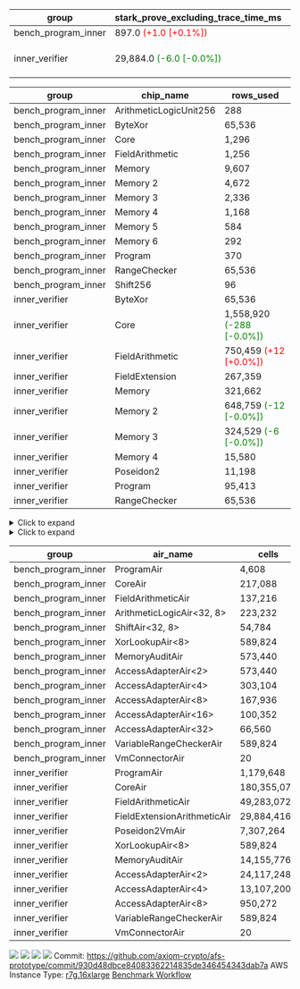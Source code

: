 | group | stark_prove_excluding_trace_time_ms | total_cells | total_cells_used | trace_gen_time_ms | verify_program_compile_ms |
| --- | --- | --- | --- | --- | --- |
| bench_program_inner | 897.0 <span style="color: red">(+1.0 [+0.1%])</span> | 3,601,428 | 633,643 | 40.0 |  |
| inner_verifier | 29,884.0 <span style="color: green">(-6.0 [-0.0%])</span> | 321,519,636 | 159,753,581 <span style="color: green">(-18,846 [-0.0%])</span> | 14,002.0 <span style="color: green">(-78.0 [-0.6%])</span> | 386.0 <span style="color: green">(-8.0 [-2.0%])</span> |

| group | chip_name | rows_used |
| --- | --- | --- |
| bench_program_inner | ArithmeticLogicUnit256 | 288 |
| bench_program_inner | ByteXor | 65,536 |
| bench_program_inner | Core | 1,296 |
| bench_program_inner | FieldArithmetic | 1,256 |
| bench_program_inner | Memory | 9,607 |
| bench_program_inner | Memory 2 | 4,672 |
| bench_program_inner | Memory 3 | 2,336 |
| bench_program_inner | Memory 4 | 1,168 |
| bench_program_inner | Memory 5 | 584 |
| bench_program_inner | Memory 6 | 292 |
| bench_program_inner | Program | 370 |
| bench_program_inner | RangeChecker | 65,536 |
| bench_program_inner | Shift256 | 96 |
| inner_verifier | ByteXor | 65,536 |
| inner_verifier | Core | 1,558,920 <span style="color: green">(-288 [-0.0%])</span> |
| inner_verifier | FieldArithmetic | 750,459 <span style="color: red">(+12 [+0.0%])</span> |
| inner_verifier | FieldExtension | 267,359 |
| inner_verifier | Memory | 321,662 |
| inner_verifier | Memory 2 | 648,759 <span style="color: green">(-12 [-0.0%])</span> |
| inner_verifier | Memory 3 | 324,529 <span style="color: green">(-6 [-0.0%])</span> |
| inner_verifier | Memory 4 | 15,580 |
| inner_verifier | Poseidon2 | 11,198 |
| inner_verifier | Program | 95,413 |
| inner_verifier | RangeChecker | 65,536 |

<details>
<summary>Click to expand</summary>

| group | dsl_ir | opcode | frequency |
| --- | --- | --- | --- |
| bench_program_inner |  | JAL | 1 |
| bench_program_inner |  | STOREW | 2 |
| bench_program_inner | Add256 | ADD<32,8> | 64 |
| bench_program_inner | AddVI | ADD | 448 |
| bench_program_inner | Alloc | ADD | 388 |
| bench_program_inner | Alloc | LOADW | 388 |
| bench_program_inner | Alloc | MUL | 388 |
| bench_program_inner | And256 | AND<32,8> | 32 |
| bench_program_inner | EqualTo256 | EQ<32,8> | 32 |
| bench_program_inner | For | ADD | 32 |
| bench_program_inner | For | BNE | 33 |
| bench_program_inner | For | JAL | 1 |
| bench_program_inner | For | STOREW | 1 |
| bench_program_inner | Halt | TERMINATE | 1 |
| bench_program_inner | IfEqI | BNE | 128 |
| bench_program_inner | ImmV | STOREW | 517 |
| bench_program_inner | LessThanI256 | SLT<32,8> | 32 |
| bench_program_inner | LessThanU256 | LT<32,8> | 32 |
| bench_program_inner | LoadV | LOADW | 96 |
| bench_program_inner | Or256 | OR<32,8> | 32 |
| bench_program_inner | ShiftLeft256 | SLL<32,8> | 32 |
| bench_program_inner | ShiftRightArith256 | SRA<32,8> | 32 |
| bench_program_inner | ShiftRightLogic256 | SRL<32,8> | 32 |
| bench_program_inner | StoreV | STOREW | 128 |
| bench_program_inner | Sub256 | SUB<32,8> | 32 |
| bench_program_inner | Xor256 | XOR<32,8> | 32 |
| inner_verifier |  | JAL | 1 |
| inner_verifier |  | STOREW | 2 |
| inner_verifier | AddE | FE4ADD | 68,798 |
| inner_verifier | AddEFFI | LOADW | 127 |
| inner_verifier | AddEFFI | STOREW | 381 |
| inner_verifier | AddEFI | ADD | 156 |
| inner_verifier | AddEI | ADD | 26,076 |
| inner_verifier | AddFI | ADD | 19,860 <span style="color: red">(+12 [+0.1%])</span> |
| inner_verifier | AddV | ADD | 5,865 |
| inner_verifier | AddVI | ADD | 141,319 |
| inner_verifier | Alloc | ADD | 23,194 |
| inner_verifier | Alloc | LOADW | 23,194 |
| inner_verifier | Alloc | MUL | 14,026 |
| inner_verifier | AssertEqE | BNE | 140 |
| inner_verifier | AssertEqEI | BNE | 4 |
| inner_verifier | AssertEqF | BNE | 3,886 |
| inner_verifier | AssertEqV | BNE | 1,122 |
| inner_verifier | AssertEqVI | BNE | 214 |
| inner_verifier | CycleTrackerEnd | CT_END | 37,156 |
| inner_verifier | CycleTrackerStart | CT_START | 37,156 |
| inner_verifier | DivE | BBE4DIV | 59,206 |
| inner_verifier | DivEIN | BBE4DIV | 36 |
| inner_verifier | DivEIN | STOREW | 144 |
| inner_verifier | DivFIN | DIV | 86 |
| inner_verifier | For | ADD | 235,225 |
| inner_verifier | For | BNE | 254,205 |
| inner_verifier | For | JAL | 18,980 |
| inner_verifier | For | LOADW | 1,008 |
| inner_verifier | For | STOREW | 17,972 |
| inner_verifier | Halt | TERMINATE | 1 |
| inner_verifier | HintBitsF | HINT_BITS | 22 |
| inner_verifier | HintInputVec | HINT_INPUT | 9,168 |
| inner_verifier | IfEq | BNE | 6,723 |
| inner_verifier | IfEqI | BNE | 60,271 |
| inner_verifier | IfEqI | JAL | 13,094 <span style="color: green">(-288 [-2.2%])</span> |
| inner_verifier | IfNe | BEQ | 6,448 |
| inner_verifier | IfNe | JAL | 19 |
| inner_verifier | IfNeI | BEQ | 988 |
| inner_verifier | ImmE | STOREW | 7,192 |
| inner_verifier | ImmF | STOREW | 15,745 |
| inner_verifier | ImmV | STOREW | 13,202 |
| inner_verifier | LoadE | LOADW | 15,356 |
| inner_verifier | LoadE | LOADW2 | 259,140 |
| inner_verifier | LoadF | LOADW | 14,469 |
| inner_verifier | LoadF | LOADW2 | 96,074 |
| inner_verifier | LoadV | LOADW | 12,064 |
| inner_verifier | LoadV | LOADW2 | 72,546 |
| inner_verifier | MulE | BBE4MUL | 133,772 |
| inner_verifier | MulEF | MUL | 1,632 |
| inner_verifier | MulEFI | MUL | 536 |
| inner_verifier | MulEI | BBE4MUL | 1,628 |
| inner_verifier | MulEI | STOREW | 6,512 |
| inner_verifier | MulF | MUL | 36,809 |
| inner_verifier | MulFI | MUL | 14 |
| inner_verifier | MulV | MUL | 682 |
| inner_verifier | MulVI | MUL | 7,979 |
| inner_verifier | NegE | MUL | 136 |
| inner_verifier | Poseidon2CompressBabyBear | COMP_POS2 | 6,846 |
| inner_verifier | Poseidon2PermuteBabyBear | PERM_POS2 | 4,352 |
| inner_verifier | StoreE | STOREW | 10,924 |
| inner_verifier | StoreE | STOREW2 | 12,328 |
| inner_verifier | StoreF | STOREW | 13,500 |
| inner_verifier | StoreF | STOREW2 | 33,693 |
| inner_verifier | StoreHintWord | ADD | 95,155 |
| inner_verifier | StoreHintWord | SHINTW | 105,005 |
| inner_verifier | StoreV | STOREW | 1,872 |
| inner_verifier | StoreV | STOREW2 | 23,736 |
| inner_verifier | SubE | FE4SUB | 3,919 |
| inner_verifier | SubEF | LOADW | 353,136 |
| inner_verifier | SubEF | SUB | 117,712 |
| inner_verifier | SubEFI | ADD | 596 |
| inner_verifier | SubEI | ADD | 288 |
| inner_verifier | SubV | SUB | 21,525 |
| inner_verifier | SubVI | SUB | 1,252 |
| inner_verifier | SubVIN | SUB | 336 |

</details>

<details>
<summary>Click to expand</summary>

| group | air_name | dsl_ir | opcode | cells_used |
| --- | --- | --- | --- | --- |
| bench_program_inner | Audit |  | JAL | 19 |
| bench_program_inner | CoreAir |  | JAL | 62 |
| bench_program_inner | Audit |  | STOREW | 38 |
| bench_program_inner | CoreAir |  | STOREW | 124 |
| bench_program_inner | AccessAdapter<16> | Add256 | ADD<32,8> | 3,300 |
| bench_program_inner | AccessAdapter<2> | Add256 | ADD<32,8> | 11,616 |
| bench_program_inner | AccessAdapter<32> | Add256 | ADD<32,8> | 2,706 |
| bench_program_inner | AccessAdapter<4> | Add256 | ADD<32,8> | 6,864 |
| bench_program_inner | AccessAdapter<8> | Add256 | ADD<32,8> | 4,488 |
| bench_program_inner | ArithmeticLogicAir<32, 8> | Add256 | ADD<32,8> | 11,008 |
| bench_program_inner | Audit | Add256 | ADD<32,8> | 38,912 |
| bench_program_inner | Audit | AddVI | ADD | 38 |
| bench_program_inner | FieldArithmeticAir | AddVI | ADD | 13,888 |
| bench_program_inner | FieldArithmeticAir | Alloc | ADD | 12,028 |
| bench_program_inner | Audit | Alloc | LOADW | 285 |
| bench_program_inner | CoreAir | Alloc | LOADW | 24,056 |
| bench_program_inner | FieldArithmeticAir | Alloc | MUL | 12,028 |
| bench_program_inner | AccessAdapter<16> | And256 | AND<32,8> | 1,600 |
| bench_program_inner | AccessAdapter<2> | And256 | AND<32,8> | 5,632 |
| bench_program_inner | AccessAdapter<32> | And256 | AND<32,8> | 1,312 |
| bench_program_inner | AccessAdapter<4> | And256 | AND<32,8> | 3,328 |
| bench_program_inner | AccessAdapter<8> | And256 | AND<32,8> | 2,176 |
| bench_program_inner | ArithmeticLogicAir<32, 8> | And256 | AND<32,8> | 5,504 |
| bench_program_inner | Audit | And256 | AND<32,8> | 19,456 |
| bench_program_inner | ArithmeticLogicAir<32, 8> | EqualTo256 | EQ<32,8> | 5,504 |
| bench_program_inner | Audit | EqualTo256 | EQ<32,8> | 608 |
| bench_program_inner | FieldArithmeticAir | For | ADD | 992 |
| bench_program_inner | CoreAir | For | BNE | 2,046 |
| bench_program_inner | CoreAir | For | JAL | 62 |
| bench_program_inner | Audit | For | STOREW | 19 |
| bench_program_inner | CoreAir | For | STOREW | 62 |
| bench_program_inner | CoreAir | Halt | TERMINATE | 62 |
| bench_program_inner | CoreAir | IfEqI | BNE | 7,936 |
| bench_program_inner | Audit | ImmV | STOREW | 2,717 |
| bench_program_inner | CoreAir | ImmV | STOREW | 32,054 |
| bench_program_inner | ArithmeticLogicAir<32, 8> | LessThanI256 | SLT<32,8> | 5,504 |
| bench_program_inner | Audit | LessThanI256 | SLT<32,8> | 608 |
| bench_program_inner | ArithmeticLogicAir<32, 8> | LessThanU256 | LT<32,8> | 5,504 |
| bench_program_inner | Audit | LessThanU256 | LT<32,8> | 608 |
| bench_program_inner | Audit | LoadV | LOADW | 57 |
| bench_program_inner | CoreAir | LoadV | LOADW | 5,952 |
| bench_program_inner | AccessAdapter<16> | Or256 | OR<32,8> | 1,600 |
| bench_program_inner | AccessAdapter<2> | Or256 | OR<32,8> | 5,632 |
| bench_program_inner | AccessAdapter<32> | Or256 | OR<32,8> | 1,312 |
| bench_program_inner | AccessAdapter<4> | Or256 | OR<32,8> | 3,328 |
| bench_program_inner | AccessAdapter<8> | Or256 | OR<32,8> | 2,176 |
| bench_program_inner | ArithmeticLogicAir<32, 8> | Or256 | OR<32,8> | 5,504 |
| bench_program_inner | Audit | Or256 | OR<32,8> | 19,456 |
| bench_program_inner | AccessAdapter<16> | ShiftLeft256 | SLL<32,8> | 1,600 |
| bench_program_inner | AccessAdapter<2> | ShiftLeft256 | SLL<32,8> | 5,632 |
| bench_program_inner | AccessAdapter<32> | ShiftLeft256 | SLL<32,8> | 1,312 |
| bench_program_inner | AccessAdapter<4> | ShiftLeft256 | SLL<32,8> | 3,328 |
| bench_program_inner | AccessAdapter<8> | ShiftLeft256 | SLL<32,8> | 2,176 |
| bench_program_inner | Audit | ShiftLeft256 | SLL<32,8> | 19,456 |
| bench_program_inner | ShiftAir<32, 8> | ShiftLeft256 | SLL<32,8> | 7,552 |
| bench_program_inner | AccessAdapter<16> | ShiftRightArith256 | SRA<32,8> | 1,600 |
| bench_program_inner | AccessAdapter<2> | ShiftRightArith256 | SRA<32,8> | 5,632 |
| bench_program_inner | AccessAdapter<32> | ShiftRightArith256 | SRA<32,8> | 1,312 |
| bench_program_inner | AccessAdapter<4> | ShiftRightArith256 | SRA<32,8> | 3,328 |
| bench_program_inner | AccessAdapter<8> | ShiftRightArith256 | SRA<32,8> | 2,176 |
| bench_program_inner | Audit | ShiftRightArith256 | SRA<32,8> | 19,456 |
| bench_program_inner | ShiftAir<32, 8> | ShiftRightArith256 | SRA<32,8> | 7,552 |
| bench_program_inner | AccessAdapter<16> | ShiftRightLogic256 | SRL<32,8> | 1,650 |
| bench_program_inner | AccessAdapter<2> | ShiftRightLogic256 | SRL<32,8> | 5,808 |
| bench_program_inner | AccessAdapter<32> | ShiftRightLogic256 | SRL<32,8> | 1,353 |
| bench_program_inner | AccessAdapter<4> | ShiftRightLogic256 | SRL<32,8> | 3,432 |
| bench_program_inner | AccessAdapter<8> | ShiftRightLogic256 | SRL<32,8> | 2,244 |
| bench_program_inner | Audit | ShiftRightLogic256 | SRL<32,8> | 19,456 |
| bench_program_inner | ShiftAir<32, 8> | ShiftRightLogic256 | SRL<32,8> | 7,552 |
| bench_program_inner | Audit | StoreV | STOREW | 2,432 |
| bench_program_inner | CoreAir | StoreV | STOREW | 7,936 |
| bench_program_inner | AccessAdapter<16> | Sub256 | SUB<32,8> | 1,650 |
| bench_program_inner | AccessAdapter<2> | Sub256 | SUB<32,8> | 5,808 |
| bench_program_inner | AccessAdapter<32> | Sub256 | SUB<32,8> | 1,353 |
| bench_program_inner | AccessAdapter<4> | Sub256 | SUB<32,8> | 3,432 |
| bench_program_inner | AccessAdapter<8> | Sub256 | SUB<32,8> | 2,244 |
| bench_program_inner | ArithmeticLogicAir<32, 8> | Sub256 | SUB<32,8> | 5,504 |
| bench_program_inner | Audit | Sub256 | SUB<32,8> | 19,456 |
| bench_program_inner | AccessAdapter<16> | Xor256 | XOR<32,8> | 1,600 |
| bench_program_inner | AccessAdapter<2> | Xor256 | XOR<32,8> | 5,632 |
| bench_program_inner | AccessAdapter<32> | Xor256 | XOR<32,8> | 1,312 |
| bench_program_inner | AccessAdapter<4> | Xor256 | XOR<32,8> | 3,328 |
| bench_program_inner | AccessAdapter<8> | Xor256 | XOR<32,8> | 2,176 |
| bench_program_inner | ArithmeticLogicAir<32, 8> | Xor256 | XOR<32,8> | 5,504 |
| bench_program_inner | Audit | Xor256 | XOR<32,8> | 19,456 |
| inner_verifier | Audit |  | JAL | 19 |
| inner_verifier | CoreAir |  | JAL | 66 |
| inner_verifier | Audit |  | STOREW | 38 |
| inner_verifier | CoreAir |  | STOREW | 132 |
| inner_verifier | AccessAdapter<2> | AddE | FE4ADD | 277,178 |
| inner_verifier | AccessAdapter<4> | AddE | FE4ADD | 163,787 |
| inner_verifier | Audit | AddE | FE4ADD | 701,024 |
| inner_verifier | FieldExtensionArithmeticAir | AddE | FE4ADD | 2,820,718 |
| inner_verifier | AccessAdapter<2> | AddEFFI | LOADW | 660 |
| inner_verifier | AccessAdapter<4> | AddEFFI | LOADW | 780 |
| inner_verifier | Audit | AddEFFI | LOADW | 874 |
| inner_verifier | CoreAir | AddEFFI | LOADW | 8,382 |
| inner_verifier | AccessAdapter<2> | AddEFFI | STOREW | 660 |
| inner_verifier | Audit | AddEFFI | STOREW | 2,622 |
| inner_verifier | CoreAir | AddEFFI | STOREW | 25,146 |
| inner_verifier | AccessAdapter<2> | AddEFI | ADD | 330 |
| inner_verifier | AccessAdapter<4> | AddEFI | ADD | 195 |
| inner_verifier | Audit | AddEFI | ADD | 2,964 |
| inner_verifier | FieldArithmeticAir | AddEFI | ADD | 4,836 |
| inner_verifier | AccessAdapter<2> | AddEI | ADD | 138,974 <span style="color: green">(-66 [-0.0%])</span> |
| inner_verifier | AccessAdapter<4> | AddEI | ADD | 82,121 <span style="color: green">(-39 [-0.0%])</span> |
| inner_verifier | Audit | AddEI | ADD | 408,576 |
| inner_verifier | FieldArithmeticAir | AddEI | ADD | 808,356 |
| inner_verifier | Audit | AddFI | ADD | 3,097 |
| inner_verifier | FieldArithmeticAir | AddFI | ADD | 615,660 <span style="color: red">(+372 [+0.1%])</span> |
| inner_verifier | Audit | AddV | ADD | 19 |
| inner_verifier | FieldArithmeticAir | AddV | ADD | 181,815 |
| inner_verifier | Audit | AddVI | ADD | 17,233 |
| inner_verifier | FieldArithmeticAir | AddVI | ADD | 4,380,889 |
| inner_verifier | FieldArithmeticAir | Alloc | ADD | 719,014 |
| inner_verifier | Audit | Alloc | LOADW | 3,686 |
| inner_verifier | CoreAir | Alloc | LOADW | 1,530,804 |
| inner_verifier | AccessAdapter<2> | Alloc | MUL | 33 |
| inner_verifier | AccessAdapter<4> | Alloc | MUL | 39 |
| inner_verifier | FieldArithmeticAir | Alloc | MUL | 434,806 |
| inner_verifier | AccessAdapter<2> | AssertEqE | BNE | 770 |
| inner_verifier | AccessAdapter<4> | AssertEqE | BNE | 455 |
| inner_verifier | CoreAir | AssertEqE | BNE | 9,240 |
| inner_verifier | AccessAdapter<2> | AssertEqEI | BNE | 22 |
| inner_verifier | AccessAdapter<4> | AssertEqEI | BNE | 13 |
| inner_verifier | CoreAir | AssertEqEI | BNE | 264 |
| inner_verifier | CoreAir | AssertEqF | BNE | 256,476 |
| inner_verifier | CoreAir | AssertEqV | BNE | 74,052 |
| inner_verifier | CoreAir | AssertEqVI | BNE | 14,124 |
| inner_verifier | CoreAir | CycleTrackerEnd | CT_END | 2,452,296 |
| inner_verifier | CoreAir | CycleTrackerStart | CT_START | 2,452,296 |
| inner_verifier | AccessAdapter<2> | DivE | BBE4DIV | 2,590,588 |
| inner_verifier | AccessAdapter<4> | DivE | BBE4DIV | 1,530,802 |
| inner_verifier | Audit | DivE | BBE4DIV | 1,976 |
| inner_verifier | FieldExtensionArithmeticAir | DivE | BBE4DIV | 2,427,446 |
| inner_verifier | AccessAdapter<2> | DivEIN | BBE4DIV | 2,046 |
| inner_verifier | AccessAdapter<4> | DivEIN | BBE4DIV | 1,209 |
| inner_verifier | Audit | DivEIN | BBE4DIV | 2,660 |
| inner_verifier | FieldExtensionArithmeticAir | DivEIN | BBE4DIV | 1,476 |
| inner_verifier | AccessAdapter<2> | DivEIN | STOREW | 517 |
| inner_verifier | AccessAdapter<4> | DivEIN | STOREW | 143 |
| inner_verifier | CoreAir | DivEIN | STOREW | 9,504 |
| inner_verifier | Audit | DivFIN | DIV | 1,577 |
| inner_verifier | FieldArithmeticAir | DivFIN | DIV | 2,666 |
| inner_verifier | FieldArithmeticAir | For | ADD | 7,291,975 |
| inner_verifier | CoreAir | For | BNE | 16,777,530 |
| inner_verifier | AccessAdapter<2> | For | JAL | 451 |
| inner_verifier | AccessAdapter<4> | For | JAL | 533 |
| inner_verifier | CoreAir | For | JAL | 1,252,680 |
| inner_verifier | Audit | For | LOADW | 399 |
| inner_verifier | CoreAir | For | LOADW | 66,528 |
| inner_verifier | Audit | For | STOREW | 2,660 |
| inner_verifier | CoreAir | For | STOREW | 1,186,152 |
| inner_verifier | CoreAir | Halt | TERMINATE | 66 |
| inner_verifier | CoreAir | HintBitsF | HINT_BITS | 1,452 |
| inner_verifier | CoreAir | HintInputVec | HINT_INPUT | 605,088 |
| inner_verifier | CoreAir | IfEq | BNE | 443,718 |
| inner_verifier | CoreAir | IfEqI | BNE | 3,977,886 |
| inner_verifier | CoreAir | IfEqI | JAL | 864,204 <span style="color: green">(-19,008 [-2.2%])</span> |
| inner_verifier | CoreAir | IfNe | BEQ | 425,568 |
| inner_verifier | CoreAir | IfNe | JAL | 1,254 |
| inner_verifier | CoreAir | IfNeI | BEQ | 65,208 |
| inner_verifier | AccessAdapter<2> | ImmE | STOREW | 462 |
| inner_verifier | AccessAdapter<4> | ImmE | STOREW | 273 |
| inner_verifier | Audit | ImmE | STOREW | 128,592 |
| inner_verifier | CoreAir | ImmE | STOREW | 474,672 |
| inner_verifier | Audit | ImmF | STOREW | 3,952 |
| inner_verifier | CoreAir | ImmF | STOREW | 1,039,170 |
| inner_verifier | Audit | ImmV | STOREW | 18,943 |
| inner_verifier | CoreAir | ImmV | STOREW | 871,332 |
| inner_verifier | AccessAdapter<2> | LoadE | LOADW | 15,246 |
| inner_verifier | AccessAdapter<4> | LoadE | LOADW | 9,009 |
| inner_verifier | Audit | LoadE | LOADW | 213,560 |
| inner_verifier | CoreAir | LoadE | LOADW | 1,013,496 |
| inner_verifier | AccessAdapter<2> | LoadE | LOADW2 | 22,704 |
| inner_verifier | AccessAdapter<4> | LoadE | LOADW2 | 13,416 |
| inner_verifier | CoreAir | LoadE | LOADW2 | 17,103,240 |
| inner_verifier | AccessAdapter<2> | LoadF | LOADW | 21,252 |
| inner_verifier | AccessAdapter<4> | LoadF | LOADW | 12,558 |
| inner_verifier | AccessAdapter<8> | LoadF | LOADW | 8,211 |
| inner_verifier | Audit | LoadF | LOADW | 73,815 |
| inner_verifier | CoreAir | LoadF | LOADW | 954,954 |
| inner_verifier | AccessAdapter<2> | LoadF | LOADW2 | 583 |
| inner_verifier | AccessAdapter<4> | LoadF | LOADW2 | 351 |
| inner_verifier | AccessAdapter<8> | LoadF | LOADW2 | 374 |
| inner_verifier | Audit | LoadF | LOADW2 | 1,919 |
| inner_verifier | CoreAir | LoadF | LOADW2 | 6,340,884 |
| inner_verifier | Audit | LoadV | LOADW | 30,590 |
| inner_verifier | CoreAir | LoadV | LOADW | 796,224 |
| inner_verifier | Audit | LoadV | LOADW2 | 3,382 |
| inner_verifier | CoreAir | LoadV | LOADW2 | 4,788,036 |
| inner_verifier | AccessAdapter<2> | MulE | BBE4MUL | 475,728 <span style="color: green">(-66 [-0.0%])</span> |
| inner_verifier | AccessAdapter<4> | MulE | BBE4MUL | 281,112 <span style="color: green">(-39 [-0.0%])</span> |
| inner_verifier | Audit | MulE | BBE4MUL | 1,061,796 |
| inner_verifier | FieldExtensionArithmeticAir | MulE | BBE4MUL | 5,484,652 |
| inner_verifier | AccessAdapter<2> | MulEF | MUL | 7,414 |
| inner_verifier | AccessAdapter<4> | MulEF | MUL | 4,381 |
| inner_verifier | Audit | MulEF | MUL | 5,396 |
| inner_verifier | FieldArithmeticAir | MulEF | MUL | 50,592 |
| inner_verifier | AccessAdapter<2> | MulEFI | MUL | 1,496 |
| inner_verifier | AccessAdapter<4> | MulEFI | MUL | 884 |
| inner_verifier | Audit | MulEFI | MUL | 10,184 |
| inner_verifier | FieldArithmeticAir | MulEFI | MUL | 16,616 |
| inner_verifier | AccessAdapter<2> | MulEI | BBE4MUL | 103,532 |
| inner_verifier | AccessAdapter<4> | MulEI | BBE4MUL | 61,178 |
| inner_verifier | Audit | MulEI | BBE4MUL | 119,168 |
| inner_verifier | FieldExtensionArithmeticAir | MulEI | BBE4MUL | 66,748 |
| inner_verifier | AccessAdapter<2> | MulEI | STOREW | 35,585 |
| inner_verifier | AccessAdapter<4> | MulEI | STOREW | 20,904 |
| inner_verifier | Audit | MulEI | STOREW | 57 |
| inner_verifier | CoreAir | MulEI | STOREW | 429,792 |
| inner_verifier | Audit | MulF | MUL | 931 |
| inner_verifier | FieldArithmeticAir | MulF | MUL | 1,141,079 |
| inner_verifier | Audit | MulFI | MUL | 266 |
| inner_verifier | FieldArithmeticAir | MulFI | MUL | 434 |
| inner_verifier | Audit | MulV | MUL | 12,901 |
| inner_verifier | FieldArithmeticAir | MulV | MUL | 21,142 |
| inner_verifier | Audit | MulVI | MUL | 114 |
| inner_verifier | FieldArithmeticAir | MulVI | MUL | 247,349 |
| inner_verifier | AccessAdapter<2> | NegE | MUL | 638 |
| inner_verifier | AccessAdapter<4> | NegE | MUL | 377 |
| inner_verifier | Audit | NegE | MUL | 2,584 |
| inner_verifier | FieldArithmeticAir | NegE | MUL | 4,216 |
| inner_verifier | AccessAdapter<2> | Poseidon2CompressBabyBear | COMP_POS2 | 279,048 |
| inner_verifier | AccessAdapter<4> | Poseidon2CompressBabyBear | COMP_POS2 | 164,892 |
| inner_verifier | AccessAdapter<8> | Poseidon2CompressBabyBear | COMP_POS2 | 107,814 |
| inner_verifier | Poseidon2VmAir<BabyBear> | Poseidon2CompressBabyBear | COMP_POS2 | 2,861,628 |
| inner_verifier | AccessAdapter<2> | Poseidon2PermuteBabyBear | PERM_POS2 | 231,693 |
| inner_verifier | AccessAdapter<4> | Poseidon2PermuteBabyBear | PERM_POS2 | 137,878 |
| inner_verifier | AccessAdapter<8> | Poseidon2PermuteBabyBear | PERM_POS2 | 91,205 |
| inner_verifier | Poseidon2VmAir<BabyBear> | Poseidon2PermuteBabyBear | PERM_POS2 | 1,819,136 |
| inner_verifier | AccessAdapter<2> | StoreE | STOREW | 7,392 |
| inner_verifier | AccessAdapter<4> | StoreE | STOREW | 4,368 |
| inner_verifier | Audit | StoreE | STOREW | 207,556 |
| inner_verifier | CoreAir | StoreE | STOREW | 720,984 |
| inner_verifier | AccessAdapter<2> | StoreE | STOREW2 | 52,668 |
| inner_verifier | AccessAdapter<4> | StoreE | STOREW2 | 31,122 |
| inner_verifier | Audit | StoreE | STOREW2 | 26,752 |
| inner_verifier | CoreAir | StoreE | STOREW2 | 813,648 |
| inner_verifier | Audit | StoreF | STOREW | 256,500 |
| inner_verifier | CoreAir | StoreF | STOREW | 891,000 |
| inner_verifier | AccessAdapter<2> | StoreF | STOREW2 | 144,199 |
| inner_verifier | AccessAdapter<4> | StoreF | STOREW2 | 86,177 |
| inner_verifier | AccessAdapter<8> | StoreF | STOREW2 | 57,256 |
| inner_verifier | Audit | StoreF | STOREW2 | 51,984 |
| inner_verifier | CoreAir | StoreF | STOREW2 | 2,223,738 |
| inner_verifier | FieldArithmeticAir | StoreHintWord | ADD | 2,949,805 |
| inner_verifier | Audit | StoreHintWord | SHINTW | 1,995,095 |
| inner_verifier | CoreAir | StoreHintWord | SHINTW | 6,930,330 |
| inner_verifier | Audit | StoreV | STOREW | 35,568 |
| inner_verifier | CoreAir | StoreV | STOREW | 123,552 |
| inner_verifier | Audit | StoreV | STOREW2 | 446,310 |
| inner_verifier | CoreAir | StoreV | STOREW2 | 1,566,576 |
| inner_verifier | AccessAdapter<2> | SubE | FE4SUB | 133,936 |
| inner_verifier | AccessAdapter<4> | SubE | FE4SUB | 79,144 |
| inner_verifier | Audit | SubE | FE4SUB | 221,464 |
| inner_verifier | FieldExtensionArithmeticAir | SubE | FE4SUB | 160,679 |
| inner_verifier | AccessAdapter<2> | SubEF | LOADW | 1,294,546 |
| inner_verifier | Audit | SubEF | LOADW | 1,482 |
| inner_verifier | CoreAir | SubEF | LOADW | 23,306,976 |
| inner_verifier | AccessAdapter<2> | SubEF | SUB | 1,294,546 |
| inner_verifier | AccessAdapter<4> | SubEF | SUB | 1,529,918 |
| inner_verifier | Audit | SubEF | SUB | 494 |
| inner_verifier | FieldArithmeticAir | SubEF | SUB | 3,649,072 |
| inner_verifier | AccessAdapter<2> | SubEFI | ADD | 154 |
| inner_verifier | AccessAdapter<4> | SubEFI | ADD | 91 |
| inner_verifier | Audit | SubEFI | ADD | 11,324 |
| inner_verifier | FieldArithmeticAir | SubEFI | ADD | 18,476 |
| inner_verifier | AccessAdapter<2> | SubEI | ADD | 1,298 |
| inner_verifier | AccessAdapter<4> | SubEI | ADD | 767 |
| inner_verifier | Audit | SubEI | ADD | 5,320 |
| inner_verifier | FieldArithmeticAir | SubEI | ADD | 8,928 |
| inner_verifier | Audit | SubV | SUB | 57 |
| inner_verifier | FieldArithmeticAir | SubV | SUB | 667,275 |
| inner_verifier | Audit | SubVI | SUB | 14,098 |
| inner_verifier | FieldArithmeticAir | SubVI | SUB | 38,812 |
| inner_verifier | FieldArithmeticAir | SubVIN | SUB | 10,416 |

</details>

| group | air_name | cells | constraints | interactions | main_cols | perm_cols | prep_cols | quotient_deg | rows |
| --- | --- | --- | --- | --- | --- | --- | --- | --- | --- |
| bench_program_inner | ProgramAir<BabyBear> | 4,608 | 4 | 1 | 1 | 8 | 9 | 1 | 512 |
| bench_program_inner | CoreAir | 217,088 | 115 | 19 | 62 | 44 |  | 2 | 2,048 |
| bench_program_inner | FieldArithmeticAir | 137,216 | 28 | 15 | 31 | 36 |  | 2 | 2,048 |
| bench_program_inner | ArithmeticLogicAir<32, 8> | 223,232 | 187 | 65 | 172 | 264 |  | 2 | 512 |
| bench_program_inner | ShiftAir<32, 8> | 54,784 | 3,193 | 93 | 236 | 192 |  | 2 | 128 |
| bench_program_inner | XorLookupAir<8> | 589,824 | 4 | 1 | 1 | 8 | 3 | 1 | 65,536 |
| bench_program_inner | MemoryAuditAir | 573,440 | 21 | 6 | 19 | 16 |  | 2 | 16,384 |
| bench_program_inner | AccessAdapterAir<2> | 573,440 | 14 | 5 | 11 | 24 |  | 2 | 16,384 |
| bench_program_inner | AccessAdapterAir<4> | 303,104 | 14 | 5 | 13 | 24 |  | 2 | 8,192 |
| bench_program_inner | AccessAdapterAir<8> | 167,936 | 14 | 5 | 17 | 24 |  | 2 | 4,096 |
| bench_program_inner | AccessAdapterAir<16> | 100,352 | 14 | 5 | 25 | 24 |  | 2 | 2,048 |
| bench_program_inner | AccessAdapterAir<32> | 66,560 | 14 | 5 | 41 | 24 |  | 2 | 1,024 |
| bench_program_inner | VariableRangeCheckerAir | 589,824 | 4 | 1 | 1 | 8 | 2 | 1 | 65,536 |
| bench_program_inner | VmConnectorAir | 20 | 4 | 2 | 2 | 8 | 1 | 2 | 2 |
| inner_verifier | ProgramAir<BabyBear> | 1,179,648 | 4 | 1 | 1 | 8 | 9 | 1 | 131,072 |
| inner_verifier | CoreAir | 180,355,072 | 113 | 19 | 66 | 20 |  | 8 | 2,097,152 |
| inner_verifier | FieldArithmeticAir | 49,283,072 | 23 | 15 | 31 | 16 |  | 8 | 1,048,576 |
| inner_verifier | FieldExtensionArithmeticAir | 29,884,416 | 23 | 15 | 41 | 16 |  | 8 | 524,288 |
| inner_verifier | Poseidon2VmAir<BabyBear> | 7,307,264 | 373 | 32 | 418 | 28 |  | 8 | 16,384 |
| inner_verifier | XorLookupAir<8> | 589,824 | 4 | 1 | 1 | 8 | 3 | 1 | 65,536 |
| inner_verifier | MemoryAuditAir | 14,155,776 | 19 | 6 | 19 | 8 |  | 8 | 524,288 |
| inner_verifier | AccessAdapterAir<2> | 24,117,248 | 11 | 5 | 11 | 12 |  | 4 | 1,048,576 |
| inner_verifier | AccessAdapterAir<4> | 13,107,200 | 11 | 5 | 13 | 12 |  | 4 | 524,288 |
| inner_verifier | AccessAdapterAir<8> | 950,272 | 11 | 5 | 17 | 12 |  | 4 | 32,768 |
| inner_verifier | VariableRangeCheckerAir | 589,824 | 4 | 1 | 1 | 8 | 2 | 1 | 65,536 |
| inner_verifier | VmConnectorAir | 20 | 4 | 2 | 2 | 8 | 1 | 2 | 2 |



[![](https://axiom-public-data-staging-us-east-1.s3.us-east-1.amazonaws.com/benchmark/github/flamegraphs/930d48dbce84083362214835de346454343dab7a/alu256_e2e.dsl_ir.opcode.air_name.cells_used.reverse.svg)](https://axiom-public-data-staging-us-east-1.s3.us-east-1.amazonaws.com/benchmark/github/flamegraphs/930d48dbce84083362214835de346454343dab7a/alu256_e2e.dsl_ir.opcode.air_name.cells_used.reverse.svg)
[![](https://axiom-public-data-staging-us-east-1.s3.us-east-1.amazonaws.com/benchmark/github/flamegraphs/930d48dbce84083362214835de346454343dab7a/alu256_e2e.dsl_ir.opcode.air_name.cells_used.svg)](https://axiom-public-data-staging-us-east-1.s3.us-east-1.amazonaws.com/benchmark/github/flamegraphs/930d48dbce84083362214835de346454343dab7a/alu256_e2e.dsl_ir.opcode.air_name.cells_used.svg)
[![](https://axiom-public-data-staging-us-east-1.s3.us-east-1.amazonaws.com/benchmark/github/flamegraphs/930d48dbce84083362214835de346454343dab7a/alu256_e2e.dsl_ir.opcode.frequency.reverse.svg)](https://axiom-public-data-staging-us-east-1.s3.us-east-1.amazonaws.com/benchmark/github/flamegraphs/930d48dbce84083362214835de346454343dab7a/alu256_e2e.dsl_ir.opcode.frequency.reverse.svg)
[![](https://axiom-public-data-staging-us-east-1.s3.us-east-1.amazonaws.com/benchmark/github/flamegraphs/930d48dbce84083362214835de346454343dab7a/alu256_e2e.dsl_ir.opcode.frequency.svg)](https://axiom-public-data-staging-us-east-1.s3.us-east-1.amazonaws.com/benchmark/github/flamegraphs/930d48dbce84083362214835de346454343dab7a/alu256_e2e.dsl_ir.opcode.frequency.svg)
Commit: https://github.com/axiom-crypto/afs-prototype/commit/930d48dbce84083362214835de346454343dab7a
AWS Instance Type: [r7g.16xlarge](https://instances.vantage.sh/aws/ec2/r7g.16xlarge)
[Benchmark Workflow](https://github.com/axiom-crypto/afs-prototype/actions/runs/11237857190)
